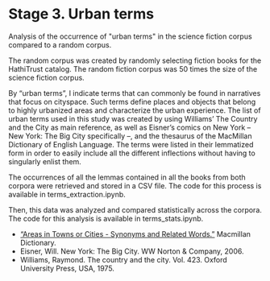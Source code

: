 # Stage 3. Urban terms

Analysis of the occurrence of "urban terms" in the science fiction corpus compared to a random corpus.

The random corpus was created by randomly selecting fiction books for the HathiTrust catalog. The random fiction corpus was 50 times the size of the science fiction corpus.

By “urban terms”, I indicate terms that can commonly be found in narratives that focus on cityspace. Such terms define places and objects that belong to highly urbanized areas and characterize the urban experience. The list of urban terms used in this study was created by using Williams’ The Country and the City as main reference, as well as Eisner’s comics on New York – New York: The Big City specifically –, and the thesaurus of the MacMillan Dictionary of English Language. The terms were listed in their lemmatized form in order to easily include all the different inflections without having to singularly enlist them.

The occurrences of all the lemmas contained in all the books from both corpora were retrieved and stored in a CSV file. The code for this process is available in terms_extraction.ipynb.

Then, this data was analyzed and compared statistically across the corpora. The code for this analysis is available in terms_stats.ipynb.

* [“Areas in Towns or Cities - Synonyms and Related Words.”](https://www.macmillandictionary.com/thesaurus-category/british/areas-in-towns-or-cities) Macmillan Dictionary.
* Eisner, Will. New York: The Big City. WW Norton & Company, 2006.
* Williams, Raymond. The country and the city. Vol. 423. Oxford University Press, 
USA, 1975.
